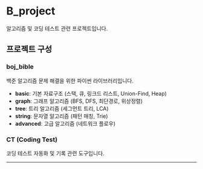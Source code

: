 # B_project

알고리즘 및 코딩 테스트 관련 프로젝트입니다.

<!-- AUTO-UPDATE:START -->
<!-- 이 섹션은 GitHub Actions에 의해 자동으로 업데이트됩니다 -->
## 프로젝트 구성

### boj_bible
백준 알고리즘 문제 해결을 위한 파이썬 라이브러리입니다.

- **basic**: 기본 자료구조 (스택, 큐, 링크드 리스트, Union-Find, Heap)
- **graph**: 그래프 알고리즘 (BFS, DFS, 최단경로, 위상정렬)
- **tree**: 트리 알고리즘 (세그먼트 트리, LCA)
- **string**: 문자열 알고리즘 (패턴 매칭, Trie)
- **advanced**: 고급 알고리즘 (네트워크 플로우)

### CT (Coding Test)
코딩 테스트 자동화 및 기록 관련 도구입니다.

<!-- AUTO-UPDATE:END -->

---



<!-- LAST_PROCESSED_SHA: none -->

<!-- LAST_PROCESSED_SHA: 882b561ef86c913bb7a487ce5ea71231618423bc -->
